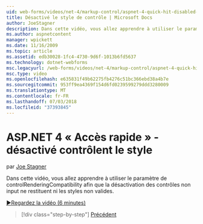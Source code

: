 ```yaml
---
uid: web-forms/videos/net-4/markup-control/aspnet-4-quick-hit-disabled-control-styling
title: Désactivé le style de contrôle | Microsoft Docs
author: JoeStagner
description: Dans cette vidéo, vous allez apprendre à utiliser le paramètre de controlRenderingCompatibility afin que la désactivation des contrôles non input ne restituent ni les styles non valides.
ms.author: aspnetcontent
manager: wpickett
ms.date: 11/16/2009
ms.topic: article
ms.assetid: edb30028-1fc4-4730-9d6f-1013b6fd5637
ms.technology: dotnet-webforms
msc.legacyurl: /web-forms/videos/net-4/markup-control/aspnet-4-quick-hit-disabled-control-styling
msc.type: video
ms.openlocfilehash: e635831f49b62275fb4276c51bc366ebd38a4b7e
ms.sourcegitcommit: 953ff9ea4369f154d6fd0239599279ddd3280009
ms.translationtype: MT
ms.contentlocale: fr-FR
ms.lasthandoff: 07/03/2018
ms.locfileid: "37393845"
---
```

<a name="aspnet-4-quick-hit---disabled-control-styling"></a>ASP.NET 4 « Accès rapide » - désactivé contrôlent le style
====================
par [Joe Stagner](https://github.com/JoeStagner)

Dans cette vidéo, vous allez apprendre à utiliser le paramètre de controlRenderingCompatibility afin que la désactivation des contrôles non input ne restituent ni les styles non valides. 

[&#9654;Regardez la vidéo (6 minutes)](https://channel9.msdn.com/Blogs/ASP-NET-Site-Videos/aspnet-4-quick-hit-disabled-control-styling)

> [!div class="step-by-step"]
> [Précédent](aspnet-4-quick-hit-hidden-field-divs.md)
